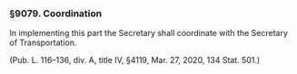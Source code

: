 ### §9079. Coordination ###

In implementing this part the Secretary shall coordinate with the Secretary of Transportation.

(Pub. L. 116–136, div. A, title IV, §4119, Mar. 27, 2020, 134 Stat. 501.)